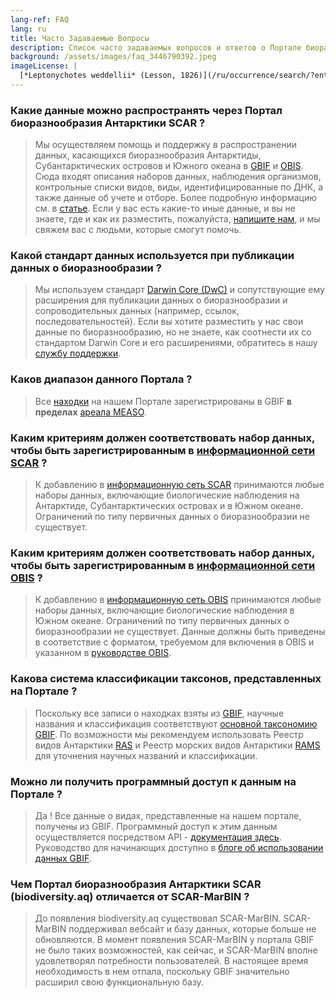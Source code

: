 ```yaml
---
lang-ref: FAQ
lang: ru
title: Часто Задаваемые Вопросы
description: Список часто задаваемых вопросов и ответов о Портале биоразнообразия Антарктики SCAR
background: /assets/images/faq_3446790392.jpeg
imageLicense: |
  [*Leptonychotes weddellii* (Lesson, 1826)](/ru/occurrence/search/?entity=3446790392)
---
```


### Какие данные можно распространять через Портал биоразнообразия Антарктики SCAR ?

> Мы осуществляем помощь и поддержку в распространении данных, касающихся биоразнообразия Антарктиды, Субантарктических островов и Южного океана в [GBIF](https://www.gbif.org/) и [OBIS](https://www/obis.org/). Сюда входят описания наборов данных, наблюдения организмов, контрольные списки видов, виды, идентифицированные по ДНК, а также данные об учете и отборе. Более подробную информацию см. в [статье](https://data-blog.gbif.org/post/data-shareability/).
> Если у вас есть какие-то иные данные, и вы не знаете, где и как их разместить, пожалуйста, [напишите нам](mailto:data-biodiversity-aq@naturalsciences.be), и мы свяжем вас с людьми, которые смогут помочь.

### Какой стандарт данных используется при публикации данных о биоразнообразии ?

>Мы используем стандарт [Darwin Core (DwC)](https://dwc.tdwg.org/) и сопутствующие ему расширения для публикации данных о биоразнообразии и сопроводительных данных (например, ссылок, последовательностей). Если вы хотите разместить у нас свои данные по биоразнообразию, но не знаете, как соотнести их со стандартом Darwin Core и его расширениями, обратитесь в нашу [службу поддержки](mailto:data-biodiversity-aq@naturalsciences.be).

### Каков диапазон данного Портала ?

> Все [находки](/ru/occurrence/search) на нашем Портале зарегистрированы в GBIF **в пределах** [ареала MEASO](https://github.com/gbif/hp-antarctic/blob/eea6740b87e477305107cf702055e01a0b4691d8/_includes/js/config.js#L32).

### Каким критериям должен соответствовать набор данных, чтобы быть зарегистрированным в [информационной сети SCAR](https://www.gbif.org/fr/network/8534dd20-c368-4a1f-bdaf-e6b390710f89) ?

> К добавлению в [информационную сеть SCAR](https://www.gbif.org/fr/network/8534dd20-c368-4a1f-bdaf-e6b390710f89) принимаются любые наборы данных, включающие биологические наблюдения на Антарктиде, Субантарктических островах и в Южном океане. Ограничений по типу первичных данных о биоразнообразии не существует.

### Каким критериям должен соответствовать набор данных, чтобы быть зарегистрированным в [информационной сети OBIS](https://www.gbif.org/fr/network/2b7c7b4f-4d4f-40d3-94de-c28b6fa054a6) ?

> К добавлению в [информационную сеть OBIS](https://www.gbif.org/network/fr/2b7c7b4f-4d4f-40d3-94de-c28b6fa054a6) принимаются любые наборы данных, включающие биологические наблюдения в Южном океане. Ограничений по типу первичных данных о биоразнообразии не существует. Данные должны быть приведены в соответствие с форматом, требуемом для включения в OBIS и указанном в [руководстве OBIS](https://manual.obis.org/).

### Какова система классификации таксонов, представленных на Портале ?

> Поскольку все записи о находках взяты из [GBIF](https://www.gbif.org/), научные названия и классификация соответствуют [основной таксономию GBIF](https://doi.org/10.15468/39omei). По возможности мы рекомендуем использовать Реестр видов Антарктики [RAS](https://ras.biodiversity.aq) и Реестр морских видов Антарктики [RAMS](https://www.marinespecies.org/rams/) для уточнения научных названий и классификации.

### Можно ли получить программный доступ к данным на Портале ?

> Да ! Все данные о видах, представленные на нашем портале, получены из GBIF. Программный доступ к этим данным осуществляется посредством API - [документация здесь](https://techdocs.gbif.org/en/openapi/). Руководство для начинающих доступно в [блоге об использовании данных GBIF](https://data-blog.gbif.org/post/gbif-api-beginners-guide/).

### Чем Портал биоразнообразия Антарктики SCAR (biodiversity.aq) отличается от SCAR-MarBIN ?

>До появления biodiversity.aq существовал SCAR-MarBIN. SCAR-MarBIN поддерживал вебсайт и базу данных, которые больше не обновляются. В момент появления SCAR-MarBIN у портала GBIF не было таких возможностей, как сейчас, и SCAR-MarBIN вполне удовлетворял потребности пользователей. В настоящее время необходимость в нем отпала, поскольку GBIF значительно расширил свою функциональную базу.
